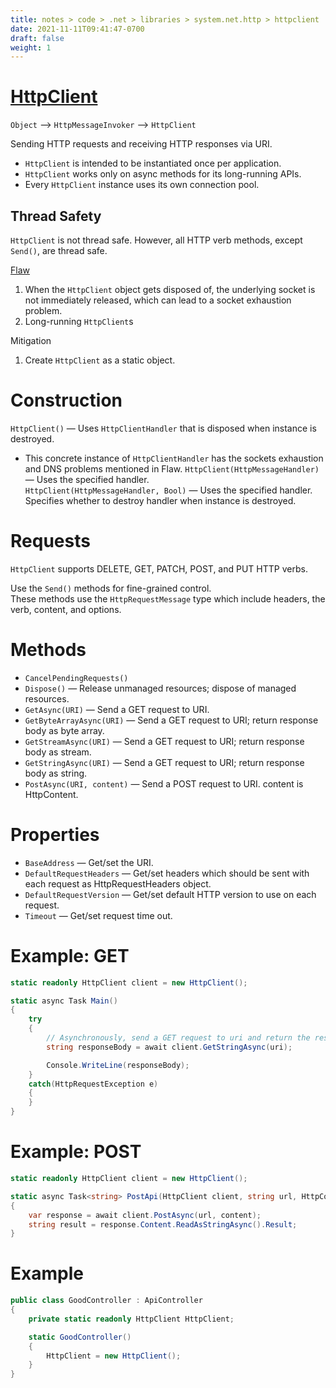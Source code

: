 ```yaml
---
title: notes > code > .net > libraries > system.net.http > httpclient
date: 2021-11-11T09:41:47-0700
draft: false
weight: 1
---
```

# [HttpClient](https://docs.microsoft.com/en-us/dotnet/api/system.net.http.httpclient?view=net-6.0)
`Object` –> `HttpMessageInvoker` –> `HttpClient`  

Sending HTTP requests and receiving HTTP responses via URI.
- `HttpClient` is intended to be instantiated once per application.
- `HttpClient` works only on async methods for its long-running APIs.
- Every `HttpClient` instance uses its own connection pool.

## Thread Safety
`HttpClient` is <r>not thread safe</r>. However, all HTTP verb methods, except `Send()`, are thread safe.

[Flaw](https://docs.microsoft.com/en-us/dotnet/architecture/microservices/implement-resilient-applications/use-httpclientfactory-to-implement-resilient-http-requests)
1.  When the `HttpClient` object gets disposed of, the underlying socket is not immediately released, which can lead to a socket exhaustion problem.
2.  Long-running `HttpClient`s

Mitigation
1.  Create `HttpClient` as a static object.

# Construction
`HttpClient()` — Uses `HttpClientHandler` that is disposed when instance is destroyed.
- This concrete instance of `HttpClientHandler` has the sockets exhaustion and DNS problems mentioned in Flaw.
`HttpClient(HttpMessageHandler)` — Uses the specified handler.  
`HttpClient(HttpMessageHandler, Bool)` — Uses the specified handler. Specifies whether to destroy handler when instance is destroyed.

# Requests
`HttpClient` supports DELETE, GET, PATCH, POST, and PUT HTTP verbs.

Use the `Send()` methods for fine-grained control.  
These methods use the `HttpRequestMessage` type which include headers, the verb, content, and options.  

# Methods
- `CancelPendingRequests()`
- `Dispose()` — Release unmanaged resources; dispose of managed resources.  
- `GetAsync(URI)` — Send a GET request to URI.  
- `GetByteArrayAsync(URI)` — Send a GET request to URI; return response body as byte array.  
- `GetStreamAsync(URI)` — Send a GET request to URI; return response body as stream.  
- `GetStringAsync(URI)` — Send a GET request to URI; return response body as string.  
- `PostAsync(URI, content)` — Send a POST request to URI. content is HttpContent.  

# Properties
- `BaseAddress` — Get/set the URI.
- `DefaultRequestHeaders` — Get/set headers which should be sent with each request as HttpRequestHeaders object.
- `DefaultRequestVersion` — Get/set default HTTP version to use on each request.
- `Timeout` — Get/set request time out.

# Example: GET
```cs
static readonly HttpClient client = new HttpClient();

static async Task Main() 
{
    try
    {
        // Asynchronously, send a GET request to uri and return the response body as a string.
        string responseBody = await client.GetStringAsync(uri);

        Console.WriteLine(responseBody);
    }
    catch(HttpRequestException e) 
    {
    }
}
```

# Example: POST
```cs
static readonly HttpClient client = new HttpClient();

static async Task<string> PostApi(HttpClient client, string url, HttpContent content) 
{
    var response = await client.PostAsync(url, content);
    string result = response.Content.ReadAsStringAsync().Result;
}
```

# Example
```cs
public class GoodController : ApiController 
{
    private static readonly HttpClient HttpClient;

    static GoodController() 
    {
        HttpClient = new HttpClient();
    }
}
```
